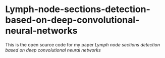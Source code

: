 # Lymph-node-sections-detection-based-on-deep-convolutional-neural-networks
This is the open source code for my paper _Lymph node sections detection based on deep convolutional neural networks_
